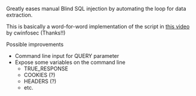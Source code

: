 Greatly eases manual Blind SQL injection by automating the loop for data extraction.

This is basically a word-for-word implementation of the script in [this video](https://www.youtube.com/watch?v=d3fUh0QeoZI) by cwinfosec (Thanks!!)

Possible improvements
* Command line input for QUERY parameter
* Expose some variables on the command line
    - TRUE_RESPONSE
    - COOKIES (?)
    - HEADERS (?)
    - etc.
